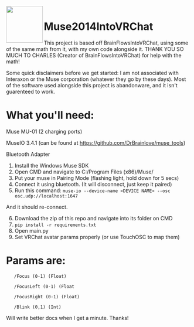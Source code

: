<img align="left" width="100" height="100" src="https://picsum.photos/100/100">

# Muse2014IntoVRChat

This project is based off BrainFlowsIntoVRChat, using some of the same math from it, with my own code alongside it. THANK YOU SO MUCH TO CHARLES (Creator of BrainFlowsIntoVRChat) for help with the math!

Some quick disclaimers before we get started:
I am not associated with Interaxon or the Muse corporation (whatever they go by these days).
Most of the software used alongside this project is abandonware, and it isn't guarenteed to work.

# What you'll need:

Muse MU-01 (2 charging ports)

MuseIO 3.4.1 (can be found at https://github.com/DrBrainlove/muse_tools)

Bluetooth Adapter

1. Install the Windows Muse SDK
2. Open CMD and navigate to C:/Program Files (x86)/Muse/
4. Put your muse in Pairing Mode (flashing light, hold down for 5 secs)
5. Connect it using bluetooth. (It will disconnect, just keep it paired)
6. Run this command:
   ```muse-io --device-name <DEVICE NAME> --osc osc.udp://localhost:1647```

And it should re-connect.

6. Download the zip of this repo and navigate into its folder on CMD
7. ```pip install -r requirements.txt```
8. Open main.py
9. Set VRChat avatar params properly (or use TouchOSC to map them)
 #   Params are:
   
       /Focus (0-1) (Float)
   
       /FocusLeft (0-1) (Float
   
       /FocusRight (0-1) (Float)
   
       /Blink (0,1) (Int)

Will write better docs when I get a minute. Thanks!


